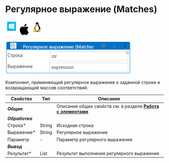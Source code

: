 # Регулярное выражение (Matches)

![](<../../../../.gitbook/assets/image (100) (1) (1) (1) (1) (1) (1) (10) (213).png>)

![](<../../../../.gitbook/assets/Рег выражение(массив).png>)

Компонент, применяющий регулярное выражение к заданной строке и возвращающий массив соответствий.

| Свойство    | Тип     | Описание                                   |
| ----------- | ------- | ------------------------------------------ |
| ***Общие*** |   | Описание общих свойств см. в разделе [**Работа с элементами**](https://docs.primo-rpa.ru/primo-rpa/primo-studio/process/elements) |
| ***Обработка*** |   |    | 
| Строка\*    | String  | Исходная строка                            |
| Выражение\* | String  | Регулярное выражение                       |
| Параметр    | -       | Параметр регулярного выражения             |
| ***Вывод*** |   |    | 
| Результат\* | List<Match> | Результат выполнения регулярного выражения |



